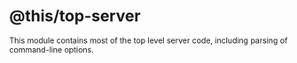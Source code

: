 @this/top-server
================

This module contains most of the top level server code, including parsing of
command-line options.
